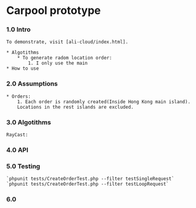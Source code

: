 # Carpool prototype

### 1.0 Intro

    To demonstrate, visit [ali-cloud/index.html].

    * Algotithms
        * To generate radom location order:
            1. I only use the main
    * How to use

### 2.0 Assumptions

    * Orders:
        1. Each order is randomly created(Inside Hong Kong main island).
        Locations in the rest islands are excluded.

### 3.0 Algotithms

    RayCast:

### 4.0 API

### 5.0 Testing

    `phpunit tests/CreateOrderTest.php --filter testSingleRequest`
    `phpunit tests/CreateOrderTest.php --filter testLoopRequest`

### 6.0
